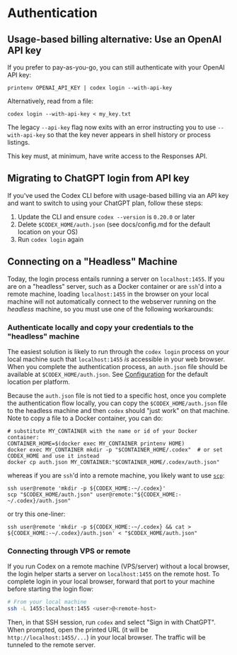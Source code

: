 # Authentication

## Usage-based billing alternative: Use an OpenAI API key

If you prefer to pay-as-you-go, you can still authenticate with your OpenAI API key:

```shell
printenv OPENAI_API_KEY | codex login --with-api-key
```

Alternatively, read from a file:

```shell
codex login --with-api-key < my_key.txt
```

The legacy `--api-key` flag now exits with an error instructing you to use `--with-api-key` so that the key never appears in shell history or process listings.

This key must, at minimum, have write access to the Responses API.

## Migrating to ChatGPT login from API key

If you've used the Codex CLI before with usage-based billing via an API key and want to switch to using your ChatGPT plan, follow these steps:

1. Update the CLI and ensure `codex --version` is `0.20.0` or later
2. Delete `$CODEX_HOME/auth.json` (see docs/config.md for the default location on your OS)
3. Run `codex login` again

## Connecting on a "Headless" Machine

Today, the login process entails running a server on `localhost:1455`. If you are on a "headless" server, such as a Docker container or are `ssh`'d into a remote machine, loading `localhost:1455` in the browser on your local machine will not automatically connect to the webserver running on the _headless_ machine, so you must use one of the following workarounds:

### Authenticate locally and copy your credentials to the "headless" machine

The easiest solution is likely to run through the `codex login` process on your local machine such that `localhost:1455` _is_ accessible in your web browser. When you complete the authentication process, an `auth.json` file should be available at `$CODEX_HOME/auth.json`. See [Configuration](./config.md) for the default location per platform.

Because the `auth.json` file is not tied to a specific host, once you complete the authentication flow locally, you can copy the `$CODEX_HOME/auth.json` file to the headless machine and then `codex` should "just work" on that machine. Note to copy a file to a Docker container, you can do:

```shell
# substitute MY_CONTAINER with the name or id of your Docker container:
CONTAINER_HOME=$(docker exec MY_CONTAINER printenv HOME)
docker exec MY_CONTAINER mkdir -p "$CONTAINER_HOME/.codex"  # or set CODEX_HOME and use it instead
docker cp auth.json MY_CONTAINER:"$CONTAINER_HOME/.codex/auth.json"
```

whereas if you are `ssh`'d into a remote machine, you likely want to use [`scp`](https://en.wikipedia.org/wiki/Secure_copy_protocol):

```shell
ssh user@remote 'mkdir -p ${CODEX_HOME:-~/.codex}'
scp "$CODEX_HOME/auth.json" user@remote:"${CODEX_HOME:-~/.codex}/auth.json"
```

or try this one-liner:

```shell
ssh user@remote 'mkdir -p ${CODEX_HOME:-~/.codex} && cat > ${CODEX_HOME:-~/.codex}/auth.json' < "$CODEX_HOME/auth.json"
```

### Connecting through VPS or remote

If you run Codex on a remote machine (VPS/server) without a local browser, the login helper starts a server on `localhost:1455` on the remote host. To complete login in your local browser, forward that port to your machine before starting the login flow:

```bash
# From your local machine
ssh -L 1455:localhost:1455 <user>@<remote-host>
```

Then, in that SSH session, run `codex` and select "Sign in with ChatGPT". When prompted, open the printed URL (it will be `http://localhost:1455/...`) in your local browser. The traffic will be tunneled to the remote server.
